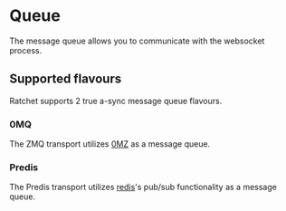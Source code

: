 Queue
=====

The message queue allows you to communicate with the websocket process.

## Supported flavours ##

Ratchet supports 2 true a-sync message queue flavours.

### 0MQ ###

The ZMQ transport utilizes [0MZ](http://www.zeromq.org/) as a message queue.

### Predis ###

The Predis transport utilizes [redis](http://redis.io/)'s pub/sub functionality as a message queue.